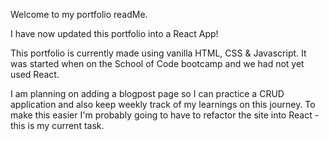 Welcome to my portfolio readMe.

I have now updated this portfolio into a React App!

This portfolio is currently made using vanilla HTML, CSS & Javascript. It was started when on the School of Code bootcamp and we had not yet used React.

I am planning on adding a blogpost page so I can practice a CRUD application and also keep weekly track of my learnings on this journey. To make this easier I'm probably going to have to refactor the site into React - this is my current task.
